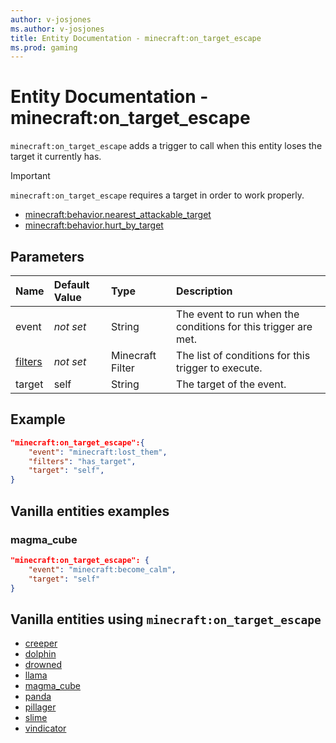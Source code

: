 ```yaml
---
author: v-josjones
ms.author: v-josjones
title: Entity Documentation - minecraft:on_target_escape
ms.prod: gaming
---
```


# Entity Documentation - minecraft:on_target_escape

`minecraft:on_target_escape` adds a trigger to call when this entity loses the target it currently has.

>[!IMPORTANT]
> `minecraft:on_target_escape` requires a target in order to work properly.
>
>- [minecraft:behavior.nearest_attackable_target](../EntityGoals/minecraftBehavior_nearest_attackable_target.md)
>- [minecraft:behavior.hurt_by_target](../EntityGoals/minecraftBehavior_hurt_by_target.md)

## Parameters

|Name |Default Value  |Type  |Description  |
|:----------|:----------|:----------|:----------|
|event|*not set* | String|  The event to run when the conditions for this trigger are met. |
|[filters](../FilterList.md)|*not set* | Minecraft Filter| The list of conditions for this trigger to execute. |
|target| self| String| The target of the event. |

## Example

```json
"minecraft:on_target_escape":{
    "event": "minecraft:lost_them",
    "filters": "has_target",
    "target": "self",
}
```

## Vanilla entities examples

### magma_cube

```json
"minecraft:on_target_escape": {
    "event": "minecraft:become_calm",
    "target": "self"
}
```

## Vanilla entities using `minecraft:on_target_escape`

- [creeper](../../../../Source/VanillaBehaviorPack_Snippets/entities/creeper.md)
- [dolphin](../../../../Source/VanillaBehaviorPack_Snippets/entities/dolphin.md)
- [drowned](../../../../Source/VanillaBehaviorPack_Snippets/entities/drowned.md)
- [llama](../../../../Source/VanillaBehaviorPack_Snippets/entities/llama.md)
- [magma_cube](../../../../Source/VanillaBehaviorPack_Snippets/entities/magma_cube.md)
- [panda](../../../../Source/VanillaBehaviorPack_Snippets/entities/panda.md)
- [pillager](../../../../Source/VanillaBehaviorPack_Snippets/entities/pillager.md)
- [slime](../../../../Source/VanillaBehaviorPack_Snippets/entities/slime.md)
- [vindicator](../../../../Source/VanillaBehaviorPack_Snippets/entities/vindicator.md)
